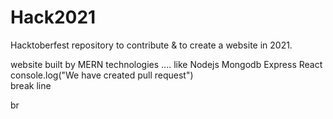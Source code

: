 # Hack2021

Hacktoberfest repository to contribute & to create a website in 2021. 



website
built by MERN technologies .... like Nodejs Mongodb Express React
console.log("We have created pull request")
<br>
break line 


br
